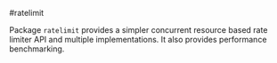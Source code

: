 #ratelimit

Package `ratelimit` provides a simpler concurrent resource based rate limiter API and multiple implementations. It also provides performance benchmarking.
